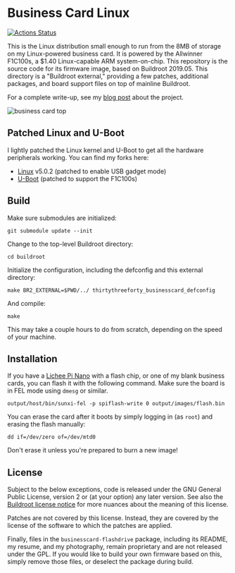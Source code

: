 # Business Card Linux

[![Actions Status](https://github.com/tverdonck/businesscard-linux/workflows/CI/badge.svg)](https://github.com/tverdonck/businesscard-linux/actions)

This is the Linux distribution small enough to run from the 8MB of storage on my Linux-powered business card.
It is powered by the Allwinner F1C100s, a $1.40 Linux-capable ARM system-on-chip.
This repository is the source code for its firmware image, based on Buildroot 2019.05.
This directory is a "Buildroot external," providing a few patches, additional packages, and board support files on top of mainline Buildroot.

For a complete write-up, see my [blog post][blog-post] about the project.

![business card top](doc/images/businesscard-top.jpg)

## Patched Linux and U-Boot

I lightly patched the Linux kernel and U-Boot to get all the hardware peripherals working.
You can find my forks here:

- [Linux][linux-f1c100s] v5.0.2 (patched to enable USB gadget mode)
- [U-Boot][uboot-f1c100s] (patched to support the F1C100s)

## Build

Make sure submodules are initialized:

	git submodule update --init

Change to the top-level Buildroot directory:

	cd buildroot

Initialize the configuration, including the defconfig and this external directory:

	make BR2_EXTERNAL=$PWD/../ thirtythreeforty_businesscard_defconfig

And compile:

	make

This may take a couple hours to do from scratch, depending on the speed of your machine.

## Installation

If you have a [Lichee Pi Nano][lichee-nano] with a flash chip, or one of my blank business cards, you can flash it with the following command.
Make sure the board is in FEL mode using `dmesg` or similar.

	output/host/bin/sunxi-fel -p spiflash-write 0 output/images/flash.bin

You can erase the card after it boots by simply logging in (as `root`) and erasing the flash manually:

	dd if=/dev/zero of=/dev/mtd0

Don't erase it unless you're prepared to burn a new image!

## License

Subject to the below exceptions, code is released under the GNU General Public License, version 2 or (at your option) any later version.
See also the [Buildroot license notice][buildroot-license] for more nuances about the meaning of this license.

Patches are not covered by this license. Instead, they are covered by the license of the software to which the patches are applied.

Finally, files in the `businesscard-flashdrive` package, including its README, my resume, and my photography, remain proprietary and are not released under the GPL.
If you would like to build your own firmware based on this, simply remove those files, or deselect the package during build.

[blog-post]: https://www.thirtythreeforty.net/posts/2019/12/my-business-card-runs-linux/
[linux-f1c100s]: https://github.com/thirtythreeforty/linux.git
[uboot-f1c100s]: https://github.com/thirtythreeforty/u-boot.git
[lichee-nano]: https://www.seeedstudio.com/Sipeed-Lichee-Nano-Linux-Development-Board-16M-Flash-WiFi-Version-p-2893.html
[buildroot-license]: https://buildroot.org/downloads/manual/manual.html#legal-info-buildroot
